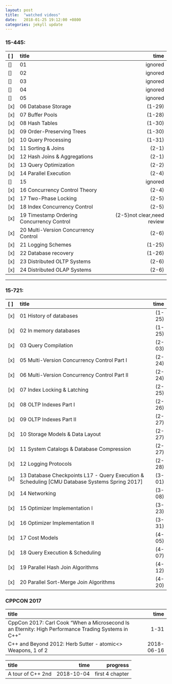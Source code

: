 ```yaml
---
layout: post
title:  "watched videos"
date:   2018-01-25 19:12:00 +0800
categories: jekyll update
---
```


### 15-445:   

|[ ]|title|time|
|:-|:-|-:|
[]|01|ignored  
[]|02|ignored  
[]|03|ignored  
[]|04|ignored  
[]|05|ignored  
[x]| 06 Database Storage  |       (1-29)  
[x]| 07 Buffer Pools   |          (1-28)   
[x]| 08 Hash Tables    |          (1-30)   
[x]| 09 Order-Preserving Trees  | (1-30)  
[x]| 10 Query Processing  |       (1-31)  
[x]| 11 Sorting & Joins|          (2-1)  
[x]| 12 Hash Joins & Aggregations|(2-1)  
[x]| 13 Query Optimization |      (2-2)  
[x]| 14 Parallel Execution |      (2-4)  
[]|15 |ignored  
[x]| 16 Concurrency Control Theory|(2-4)  
[x]| 17 Two-Phase Locking|(2-5)  
[x]| 18 Index Concurrency Control |(2-5)  
[x]| 19 Timestamp Ordering Concurrency Control |(2-5)not clear,need review| 
[x]| 20 Multi-Version Concurrency Control |(2-6)
[x]| 21 Logging Schemes      |    (1-25)    
[x]| 22 Database recovery    |    (1-26)    
[x]| 23 Distributed OLTP Systems    |    (2-6)    
[x]| 24 Distributed OLAP Systems    |    (2-6)  

---
### 15-721:
  
|[ ]|title|time|  
|:-|:-|-:|
[x]| 01 History of databases |(1-25)  
[x]| 02 In memory databases  |(1-25)  
[x]| 03 Query Compilation    |(2-03)  
[x]| 05 Multi-Version Concurrency Control Part I    |(2-24)  
[x]| 06 Multi-Version Concurrency Control Part II    |(2-24)  
[x]| 07 Index Locking & Latching    |(2-25)  
[x]| 08 OLTP Indexes Part I    |(2-26)  
[x]| 09 OLTP Indexes Part II    |(2-27)  
[x]| 10 Storage Models & Data Layout    |(2-27)  
[x]| 11 System Catalogs & Database Compression    |(2-27)  
[x]| 12 Logging Protocols    |(2-28)  
[x]| 13 Database Checkpoints L17 - Query Execution & Scheduling [CMU Database Systems Spring 2017]   |(3-01)   
[x]| 14 Networking |(3-08)  
[x]| 15 Optimizer Implementation I|(3-23)  
[x]| 16 Optimizer Implementation II|(3-31)  
[x]| 17 Cost Models|(4-05)  
[x]| 18 Query Execution & Scheduling|(4-07)   
[x]| 19 Parallel Hash Join Algorithms|(4-12)   
[x]| 20 Parallel Sort-Merge Join Algorithms|(4-20)    
### CPPCON 2017

|title|time| 
|:-|-:|
CppCon 2017: Carl Cook “When a Microsecond Is an Eternity: High Performance Trading Systems in C++”|1-31
C++ and Beyond 2012: Herb Sutter - atomic<> Weapons, 1 of 2|2018-06-16

|title|time|progress|
|:-|-:|-:|
A tour of C++ 2nd|2018-10-04|first 4 chapter|

